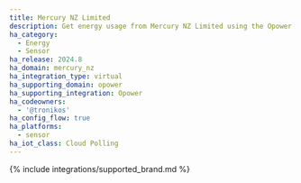 ```yaml
---
title: Mercury NZ Limited
description: Get energy usage from Mercury NZ Limited using the Opower integration
ha_category:
  - Energy
  - Sensor
ha_release: 2024.8
ha_domain: mercury_nz
ha_integration_type: virtual
ha_supporting_domain: opower
ha_supporting_integration: Opower
ha_codeowners:
  - '@tronikos'
ha_config_flow: true
ha_platforms:
  - sensor
ha_iot_class: Cloud Polling
---
```


{% include integrations/supported_brand.md %}
